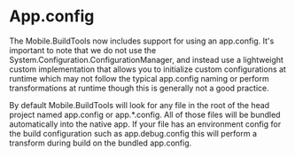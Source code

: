 # App.config

The Mobile.BuildTools now includes support for using an app.config. It's important to note that we do not use the System.Configuration.ConfigurationManager, and instead use a lightweight custom implementation that allows you to initialize custom configurations at runtime which may not follow the typical app.config naming or perform transformations at runtime though this is generally not a good practice.

By default Mobile.BuildTools will look for any file in the root of the head project named app.config or app.*.config. All of those files will be bundled automatically into the native app. If your file has an environment config for the build configuration such as app.debug.config this will perform a transform during build on the bundled app.config.